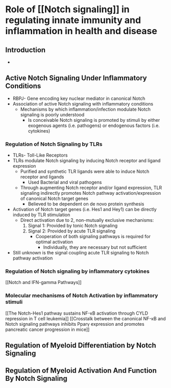 # Role of [[Notch signaling]] in regulating innate immunity and inflammation in health and disease

## Introduction
- 
## Active Notch Signaling Under Inflammatory Conditions
- RBPJ- Gene encoding key nuclear mediator in canonical Notch
- Association of active Notch signaling with inflammatory conditions
	- Mechanisms by which inflammation/infection modulate Notch signaling is poorly understood
		- Is conceivable Notch signaling is promoted by stimuli by either exogenous agents (i.e. pathogens) or endogenous factors (i.e. cytokines)
### Regulation of Notch Signaling by TLRs
- TLRs- Toll-Like Receptors
- TLRs modulate Notch signaling by inducing Notch receptor and ligand expression
	- Purified and synthetic TLR ligands were able to induce Notch receptor and ligands
		- Used Bacterial and viral pathogens
	- Through augmenting Notch receptor and/or ligand expression, TLR signaling indirectly promotes Notch pathway activation/expression of canonical Notch target genes
		- Believed to be dependent on de novo protein synthesis
- Activation of Notch target genes (i.e. Hes1 and Hey1) can be directly induced by TLR stimulation
	- Direct activation due to 2, non-mutually exclusive mechanisms:
		1) Signal 1: Provided by tonic Notch signaling
		2) Signal 2: Provided by acute TLR signaling
			- Cooperation of both signaling pathways is required for optimal activation
				- Individually, they are necessary but not sufficient
- Still unknown is the signal coupling acute TLR signaling to Notch pathway activation
### Regulation of Notch signaling by inflammatory cytokines
[[Notch and IFN-gamma Pathways]]
### Molecular mechanisms of Notch Activation by inflammatory stimuli
[[The Notch-Hes1 pathway sustains NF-κB activation through CYLD repression in T cell leukemia]]
[[Crosstalk between the canonical NF-κB and Notch signaling pathways inhibits Pparγ expression and promotes pancreatic cancer progression in mice]]
## Regulation of Myeloid Differentiation by Notch Signaling
## Regulation of Myeloid Activation And Function By Notch Signaling

